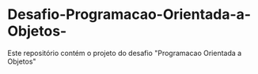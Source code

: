 # Desafio-Programacao-Orientada-a-Objetos-
Este repositório contém o projeto do desafio "Programacao Orientada a Objetos"
